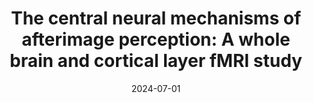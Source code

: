 ---
title: "The central neural mechanisms of afterimage perception: A whole brain and cortical layer fMRI study"
project: consciousness
date: 2024-07-01
conference: "2024_ASSC"
presenters: 
    - "sharif_kronemer"
summary:
file: 
layout: presentation
---